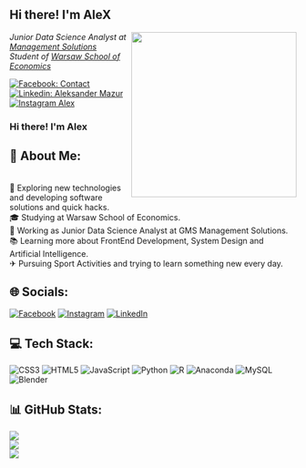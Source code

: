<h2>Hi there! I'm AleX</h2>
<img align='right' src="https://media1.giphy.com/media/qgQUggAC3Pfv687qPC/giphy.gif" width="290">
<p><em>Junior Data Science Analyst at <a href="https://www.managementsolutions.com/en">Management Solutions</a>
</br>Student of <a href="https://www.sgh.waw.pl/en">Warsaw School of Economics</a>
</em></p>

[![Facebook: Contact](https://img.shields.io/badge/Facebook-1877F2?style=for-the-badge&logo=facebook&logoColor=white)](https://www.facebook.com/aleksander.mazur.77)
[![Linkedin: Aleksander Mazur](https://img.shields.io/badge/-thaianebraga-blue?style=flat-square&logo=Linkedin&logoColor=white&link=https://www.linkedin.com/in/thaianebraga/)](https://www.linkedin.com/in/aleksander-mazur-bb3416253/)
[![Instagram Alex](https://img.shields.io/github/followers/thaiane?label=follow&style=social)](https://www.instagram.com/evi_alex.pl/)

### Hi there! I'm Alex
## 💫 About Me:
<br>🤔 Exploring new technologies and developing software solutions and quick hacks.<br>🎓 Studying at Warsaw School of Economics.<br>💼 Working as Junior Data Science Analyst at GMS Management Solutions.<br>📚 Learning more about FrontEnd Development, System Design and Artificial Intelligence.<br>✈ Pursuing Sport Activities and trying to learn something new every day.


## 🌐 Socials:
[![Facebook](https://img.shields.io/badge/Facebook-%231877F2.svg?logo=Facebook&logoColor=white)](https://www.facebook.com/aleksander.mazur.77/) [![Instagram](https://img.shields.io/badge/Instagram-%23E4405F.svg?logo=Instagram&logoColor=white)](https://www.instagram.com/evi_alex.pl/) [![LinkedIn](https://img.shields.io/badge/LinkedIn-%230077B5.svg?logo=linkedin&logoColor=white)](https://www.linkedin.com/in/aleksander-mazur-bb3416253/) 

## 💻 Tech Stack:
![CSS3](https://img.shields.io/badge/css3-%231572B6.svg?style=for-the-badge&logo=css3&logoColor=white) ![HTML5](https://img.shields.io/badge/html5-%23E34F26.svg?style=for-the-badge&logo=html5&logoColor=white) ![JavaScript](https://img.shields.io/badge/javascript-%23323330.svg?style=for-the-badge&logo=javascript&logoColor=%23F7DF1E) ![Python](https://img.shields.io/badge/python-3670A0?style=for-the-badge&logo=python&logoColor=ffdd54) ![R](https://img.shields.io/badge/r-%23276DC3.svg?style=for-the-badge&logo=r&logoColor=white) ![Anaconda](https://img.shields.io/badge/Anaconda-%2344A833.svg?style=for-the-badge&logo=anaconda&logoColor=white) ![MySQL](https://img.shields.io/badge/mysql-%2300f.svg?style=for-the-badge&logo=mysql&logoColor=white) ![Blender](https://img.shields.io/badge/blender-%23F5792A.svg?style=for-the-badge&logo=blender&logoColor=white)
## 📊 GitHub Stats:
![](https://github-readme-stats.vercel.app/api?username=EviAleX&theme=radical&hide_border=false&include_all_commits=false&count_private=false)<br/>
![](https://github-readme-streak-stats.herokuapp.com/?user=EviAleX&theme=radical&hide_border=false)<br/>
![](https://github-readme-stats.vercel.app/api/top-langs/?username=EviAleX&theme=radical&hide_border=false&include_all_commits=false&count_private=false&layout=compact)

